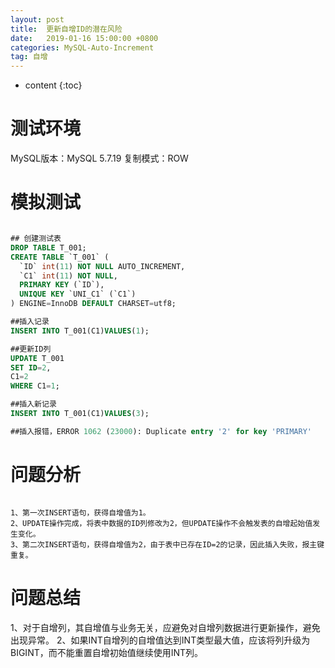 ```yaml
---
layout: post
title:  更新自增ID的潜在风险
date:   2019-01-16 15:00:00 +0800
categories: MySQL-Auto-Increment
tag: 自增
---
```


* content
{:toc}


测试环境
====================================
MySQL版本：MySQL 5.7.19
复制模式：ROW

模拟测试
====================================
```sql

## 创建测试表
DROP TABLE T_001;
CREATE TABLE `T_001` (
  `ID` int(11) NOT NULL AUTO_INCREMENT,
  `C1` int(11) NOT NULL,
  PRIMARY KEY (`ID`),
  UNIQUE KEY `UNI_C1` (`C1`)
) ENGINE=InnoDB DEFAULT CHARSET=utf8;

##插入记录
INSERT INTO T_001(C1)VALUES(1);

##更新ID列
UPDATE T_001
SET ID=2,
C1=2
WHERE C1=1;

##插入新记录
INSERT INTO T_001(C1)VALUES(3);

##插入报错，ERROR 1062 (23000): Duplicate entry '2' for key 'PRIMARY'

```

问题分析
====================================
```

1、第一次INSERT语句，获得自增值为1。
2、UPDATE操作完成，将表中数据的ID列修改为2，但UPDATE操作不会触发表的自增起始值发生变化。
3、第二次INSERT语句，获得自增值为2，由于表中已存在ID=2的记录，因此插入失败，报主键重复。

```

问题总结
====================================
1、对于自增列，其自增值与业务无关，应避免对自增列数据进行更新操作，避免出现异常。
2、如果INT自增列的自增值达到INT类型最大值，应该将列升级为BIGINT，而不能重置自增初始值继续使用INT列。